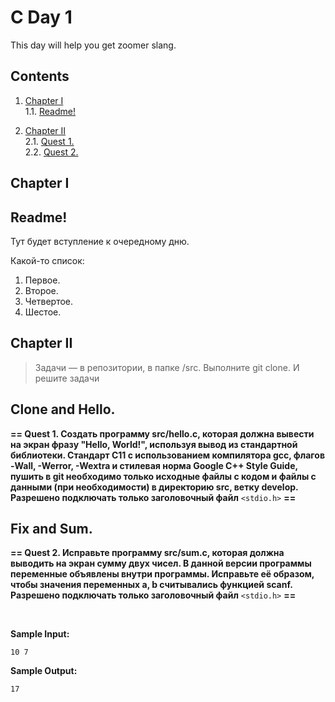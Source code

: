 C Day 1
=

This day will help you get zoomer slang.

Contents
--------

1.  [Chapter I](#chapter-i)  
    1.1. [Readme!](#readme)  
    

2.  [Chapter II](#chapter-ii)  
    2.1. [Quest 1.](#quest-and-clone)  
    2.2. [Quest 2.](#fix-and-sum)

Chapter I
---------

Readme!
-------

Тут будет вступление к очередному дню.

Какой-то список: 
1. Первое.
2. Второе.
3. Четвертое.
4. Шестое.

Chapter II
----------

>   Задачи — в репозитории, в папке /src. Выполните git clone. И решите задачи

Clone and Hello.
----------------

**== Quest 1. Создать программу src/hello.c, которая должна вывести на экран
фразу "Hello, World!", используя вывод из стандартной библиотеки. Cтандарт C11 с
использованием компилятора gcc, флагов -Wall, -Werror, -Wextra и стилевая норма
Google C++ Style Guide, пушить в git необходимо только исходные файлы с кодом и
файлы с данными (при необходимости) в директорию src, ветку develop. Разрешено
подключать только заголовочный файл** `<stdio.h>` **==**

Fix and Sum.
------------

**== Quest 2. Исправьте программу src/sum.c, которая должна выводить на экран
сумму двух чисел. В данной версии программы переменные объявлены внутри
программы. Исправьте её образом, чтобы значения переменных a, b считывались
функцией scanf. Разрешено подключать только заголовочный файл** `<stdio.h>`
**==**

 

**Sample Input:**

~~~~~~~~~~~~~~~~~~~~~~~~~~~~~~~~~~~~~~~~~~~~~~~~~~~~~~~~~~~~~~~~~~~~~~~~~~~~~~~~
10 7 
~~~~~~~~~~~~~~~~~~~~~~~~~~~~~~~~~~~~~~~~~~~~~~~~~~~~~~~~~~~~~~~~~~~~~~~~~~~~~~~~

**Sample Output:**

~~~~~~~~~~~~~~~~~~~~~~~~~~~~~~~~~~~~~~~~~~~~~~~~~~~~~~~~~~~~~~~~~~~~~~~~~~~~~~~~
17
~~~~~~~~~~~~~~~~~~~~~~~~~~~~~~~~~~~~~~~~~~~~~~~~~~~~~~~~~~~~~~~~~~~~~~~~~~~~~~~~
